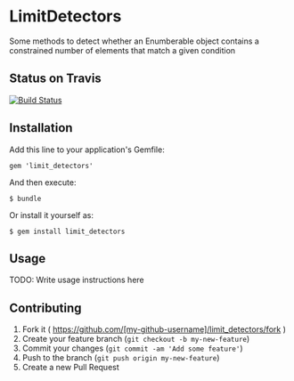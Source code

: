 # LimitDetectors

Some methods to detect whether an Enumberable object contains a constrained number of elements that match a given condition

## Status on Travis

[![Build Status](https://travis-ci.org/s2k/limit_detectors.svg?branch=master)](https://travis-ci.org/s2k/limit_detectors)

## Installation

Add this line to your application's Gemfile:

    gem 'limit_detectors'

And then execute:

    $ bundle

Or install it yourself as:

    $ gem install limit_detectors

## Usage

TODO: Write usage instructions here

## Contributing

1. Fork it ( https://github.com/[my-github-username]/limit_detectors/fork )
2. Create your feature branch (`git checkout -b my-new-feature`)
3. Commit your changes (`git commit -am 'Add some feature'`)
4. Push to the branch (`git push origin my-new-feature`)
5. Create a new Pull Request
